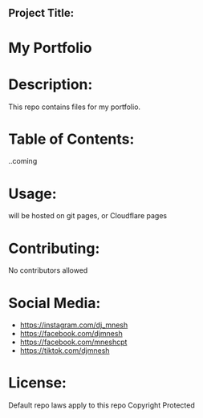## Project Title: 
# My Portfolio

# Description: 
This repo contains files for my portfolio.
# Table of Contents: 
..coming

# Usage: 
will be hosted on git pages, or Cloudflare pages

# Contributing: 
No contributors allowed

# Social Media: 
- https://instagram.com/dj_mnesh
- https://facebook.com/djmnesh
- https://facebook.com/mneshcpt
- https://tiktok.com/djmnesh

# License: 
Default repo laws apply to this repo
Copyright Protected
